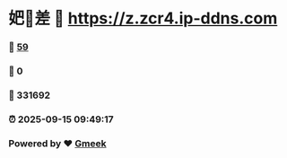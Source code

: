 # 妑🔭差 :link: https://z.zcr4.ip-ddns.com 
### :page_facing_up: [59](https://z.zcr4.ip-ddns.com/tag.html) 
### :speech_balloon: 0 
### :hibiscus: 331692 
### :alarm_clock: 2025-09-15 09:49:17 
### Powered by :heart: [Gmeek](https://github.com/Meekdai/Gmeek)
